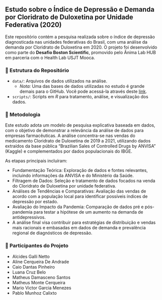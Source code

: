 ## Estudo sobre o Índice de Depressão e Demanda por Cloridrato de Duloxetina por Unidade Federativa (2020)

Este repositório contém a pesquisa realizada sobre o índice de depressão diagnosticada nas unidades federativas do Brasil, com uma análise da demanda por Cloridrato de Duloxetina em 2020. O projeto foi desenvolvido como parte do **Desafio Boston Scientific**, promovido pelo Ânima Lab HUB em parceria com o Health Lab USJT Mooca.

### 📂 Estrutura do Repositório

- `data/`: Arquivos de dados utilizados na análise.
    - *Nota:* Uma das bases de dados utilizadas no estudo é grande demais para o GitHub. Você pode acessá-la através deste [link](https://www.kaggle.com/datasets/tiagoacardoso/venda-medicamentos-controlados-anvisa).
- `scripts/`: Scripts em *R* para tratamento, análise, e visualização dos dados.


### 🧪 Metodologia
Este estudo adota um modelo de pesquisa explicativa baseada em dados, com o objetivo de demonstrar a relevância da análise de dados para empresas farmacêuticas. A análise concentra-se nas vendas do medicamento Cloridrato de Duloxetina de 2019 a 2021, utilizando dados extraídos da base pública “Brazilian Sales of Controlled Drugs by ANVISA” (Kaggle) e complementados por dados populacionais do IBGE.

As etapas principais incluíram:

-  Fundamentação Teórica: Exploração de dados e fontes relevantes, incluindo informações da ANVISA e do Ministério da Saúde.
- Filtragem de Dados: Seleção e tratamento de dados focados na venda do Cloridrato de Duloxetina por unidade federativa.
- Análises de Tendências e Comparativas: Avaliação das vendas de acordo com a população local para identificar possíveis índices de depressão por estado.
- Avaliação do Impacto da Pandemia: Comparação de dados pré e pós-pandemia para testar a hipótese de um aumento na demanda de antidepressivos.
- A análise final visa contribuir para estratégias de distribuição e vendas mais racionais e embasadas em dados de demanda e prevalência regional de diagnósticos de depressão.

### 👥 Participantes do Projeto

- Alcides Galli Netto
- Aline Cerqueira De Andrade
- Caio Dantas Pinheiro
- Luana Cruz Belo
- Matheus Damasceno Santos
- Matheus Monte Cerqueira
- Mario Victor Garcia Menezes
- Pablo Munhoz Calixto
